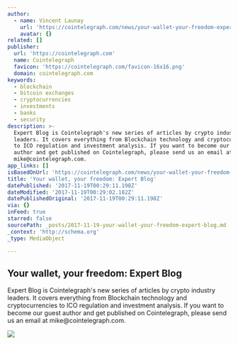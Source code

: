 ```yaml
---
author:
  - name: Vincent Launay
    url: 'https://cointelegraph.com/news/your-wallet-your-freedom-expert-blog'
    avatar: {}
related: []
publisher:
  url: 'https://cointelegraph.com'
  name: Cointelegraph
  favicon: 'https://cointelegraph.com/favicon-16x16.png'
  domain: cointelegraph.com
keywords:
  - blockchain
  - bitcoin exchanges
  - cryptocurrencies
  - investments
  - banks
  - security
description: >-
  Expert Blog is Cointelegraph's new series of articles by crypto industry
  leaders. It covers everything from Blockchain technology and cryptocurrencies
  to ICO regulation and investment analysis. If you want to become our guest
  author and get published on Cointelegraph, please send us an email at
  mike@cointelegraph.com.
app_links: []
isBasedOnUrl: 'https://cointelegraph.com/news/your-wallet-your-freedom-expert-blog'
title: 'Your wallet, your freedom: Expert Blog'
datePublished: '2017-11-19T00:29:11.198Z'
dateModified: '2017-11-19T00:29:02.182Z'
datePublishedOriginal: '2017-11-19T00:29:11.198Z'
via: {}
inFeed: true
starred: false
sourcePath: _posts/2017-11-19-your-wallet-your-freedom-expert-blog.md
_context: 'http://schema.org'
_type: MediaObject

---
```

<article style=""><h1>Your wallet, your freedom: Expert Blog</h1><p>Expert Blog is Cointelegraph's new series of articles by crypto industry leaders. It covers everything from Blockchain technology and cryptocurrencies to ICO regulation and investment analysis. If you want to become our guest author and get published on Cointelegraph, please send us an email at mike@cointelegraph.com.</p><img src="https://cointelegraph.com/images/725_Ly9jb2ludGVsZWdyYXBoLmNvbS9zdG9yYWdlL3VwbG9hZHMvdmlldy8xYTljNWEwMjZmM2Q5OTY2NTRmMzMyMDA0NmIwYTI1Yi5qcGc=.jpg" /></article>